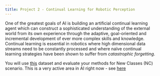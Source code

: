 ```yaml
---
title: Project 2 - Continual Learning for Robotic Perception
---
```


One of the greatest goals of AI is building an artificial continual learning agent which can construct a sophisticated understanding of the external world from its own experience through the adaptive, goal-oriented and incremental development of ever more complex skills and knowledge. Continual learning is essential in robotics where high dimensional data streams need to be constantly processed and where naïve continual learning strategies have been shown to suffer from _catastrophic forgetting_. 

You will use [this](https://vlomonaco.github.io/core50/index.html) dataset and evaluate your methods for New Classes (NC) scenario. This is a very active area in AI right now - see [here](https://sites.google.com/view/clvision2020/challenge?authuser=0)
 